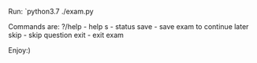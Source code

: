 Run:
`python3.7 ./exam.py

Commands are:
?/help - help
s - status
save - save exam to continue later
skip - skip question
exit - exit exam

Enjoy:)
